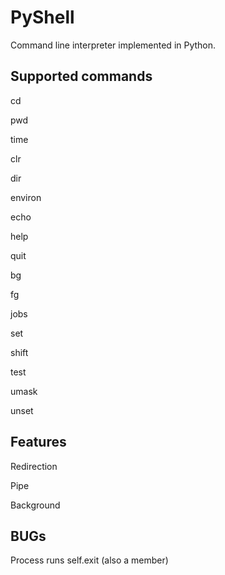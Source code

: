 # PyShell

Command line interpreter implemented in Python.

## Supported commands

cd <directory>

pwd

time

clr

dir <directory>

environ

echo <comment>

help

quit

bg

fg

jobs

set

shift

test

umask

unset

## Features

Redirection

Pipe

Background

## BUGs

Process runs self.exit (also a member)
